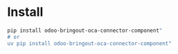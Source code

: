 # Install

```bash
pip install odoo-bringout-oca-connector-component"
# or
uv pip install odoo-bringout-oca-connector-component"
```
